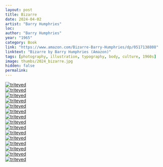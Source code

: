 ```yaml
---
layout: post
title: Bizarre
date: 2024-04-02
artist: "Barry Humphries"
loc: 
author: "Barry Humphries"
year: "1965"
category: Book
link: "https://www.amazon.com/Bizarre-Barry-Humphries/dp/0517138808"
linktext: "Bizarre by Barry Humphries (Amazon)"
tags: [photography, illustration, typography, body, culture, 1960s]
image: thumbs/2024_bizarre.jpg
hidden: false
permalink:
---
```





<div class="post_image">
	<a href="{{ site.baseurl }}/images/posts/2024_bizarre/001.jpg" target="_blank">
	<img src="{{ site.baseurl }}/images/posts/2024_bizarre/001.jpg" alt="triteyed"></a>
</div>

<div class="post_image">
	<a href="{{ site.baseurl }}/images/posts/2024_bizarre/002.jpg" target="_blank">
	<img src="{{ site.baseurl }}/images/posts/2024_bizarre/002.jpg" alt="triteyed"></a>
</div>

<div class="post_image">
	<a href="{{ site.baseurl }}/images/posts/2024_bizarre/003.jpg" target="_blank">
	<img src="{{ site.baseurl }}/images/posts/2024_bizarre/003.jpg" alt="triteyed"></a>
</div>

<div class="post_image">
	<a href="{{ site.baseurl }}/images/posts/2024_bizarre/004.jpg" target="_blank">
	<img src="{{ site.baseurl }}/images/posts/2024_bizarre/004.jpg" alt="triteyed"></a>
</div>

<div class="post_image">
	<a href="{{ site.baseurl }}/images/posts/2024_bizarre/005.jpg" target="_blank">
	<img src="{{ site.baseurl }}/images/posts/2024_bizarre/005.jpg" alt="triteyed"></a>
</div>

<div class="post_image">
	<a href="{{ site.baseurl }}/images/posts/2024_bizarre/006.jpg" target="_blank">
	<img src="{{ site.baseurl }}/images/posts/2024_bizarre/006.jpg" alt="triteyed"></a>
</div>

<div class="post_image">
	<a href="{{ site.baseurl }}/images/posts/2024_bizarre/007.jpg" target="_blank">
	<img src="{{ site.baseurl }}/images/posts/2024_bizarre/007.jpg" alt="triteyed"></a>
</div>

<div class="post_image">
	<a href="{{ site.baseurl }}/images/posts/2024_bizarre/008.jpg" target="_blank">
	<img src="{{ site.baseurl }}/images/posts/2024_bizarre/008.jpg" alt="triteyed"></a>
</div>

<div class="post_image">
	<a href="{{ site.baseurl }}/images/posts/2024_bizarre/009.jpg" target="_blank">
	<img src="{{ site.baseurl }}/images/posts/2024_bizarre/009.jpg" alt="triteyed"></a>
</div>

<div class="post_image">
	<a href="{{ site.baseurl }}/images/posts/2024_bizarre/010.jpg" target="_blank">
	<img src="{{ site.baseurl }}/images/posts/2024_bizarre/010.jpg" alt="triteyed"></a>
</div>

<div class="post_image">
	<a href="{{ site.baseurl }}/images/posts/2024_bizarre/011.jpg" target="_blank">
	<img src="{{ site.baseurl }}/images/posts/2024_bizarre/011.jpg" alt="triteyed"></a>
</div>

<div class="post_image">
	<a href="{{ site.baseurl }}/images/posts/2024_bizarre/012.jpg" target="_blank">
	<img src="{{ site.baseurl }}/images/posts/2024_bizarre/012.jpg" alt="triteyed"></a>
</div>


<div class="post_image">
	<a href="{{ site.baseurl }}/images/posts/2024_bizarre/013.jpg" target="_blank">
	<img src="{{ site.baseurl }}/images/posts/2024_bizarre/013.jpg" alt="triteyed"></a>
</div>

<div class="post_image">
	<a href="{{ site.baseurl }}/images/posts/2024_bizarre/014.jpg" target="_blank">
	<img src="{{ site.baseurl }}/images/posts/2024_bizarre/014.jpg" alt="triteyed"></a>
</div>


<div class="post_image">
	<a href="{{ site.baseurl }}/images/posts/2024_bizarre/015.jpg" target="_blank">
	<img src="{{ site.baseurl }}/images/posts/2024_bizarre/015.jpg" alt="triteyed"></a>
</div>